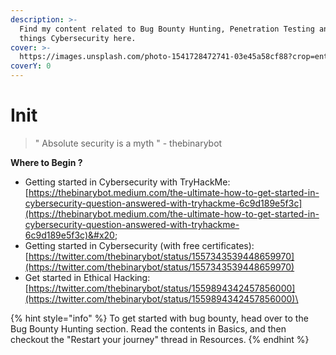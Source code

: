 ```yaml
---
description: >-
  Find my content related to Bug Bounty Hunting, Penetration Testing and all
  things Cybersecurity here.
cover: >-
  https://images.unsplash.com/photo-1541728472741-03e45a58cf88?crop=entropy&cs=tinysrgb&fm=jpg&ixid=MnwxOTcwMjR8MHwxfHNlYXJjaHw2fHxoYWNrZXJ8ZW58MHx8fHwxNjU1MzkzNTE1&ixlib=rb-1.2.1&q=80
coverY: 0
---
```


# Init

> " Absolute security is a myth " - thebinarybot

**Where to Begin ?**

* Getting started in Cybersecurity with TryHackMe: [https://thebinarybot.medium.com/the-ultimate-how-to-get-started-in-cybersecurity-question-answered-with-tryhackme-6c9d189e5f3c](https://thebinarybot.medium.com/the-ultimate-how-to-get-started-in-cybersecurity-question-answered-with-tryhackme-6c9d189e5f3c)&#x20;
* Getting started in Cybersecurity (with free certificates): [https://twitter.com/thebinarybot/status/1557343539448659970](https://twitter.com/thebinarybot/status/1557343539448659970)
* Get started in Ethical Hacking: [https://twitter.com/thebinarybot/status/1559894342457856000](https://twitter.com/thebinarybot/status/1559894342457856000)\


{% hint style="info" %}
To get started with bug bounty, head over to the Bug Bounty Hunting section. Read the contents in Basics, and then checkout the "Restart your journey" thread in Resources.
{% endhint %}
